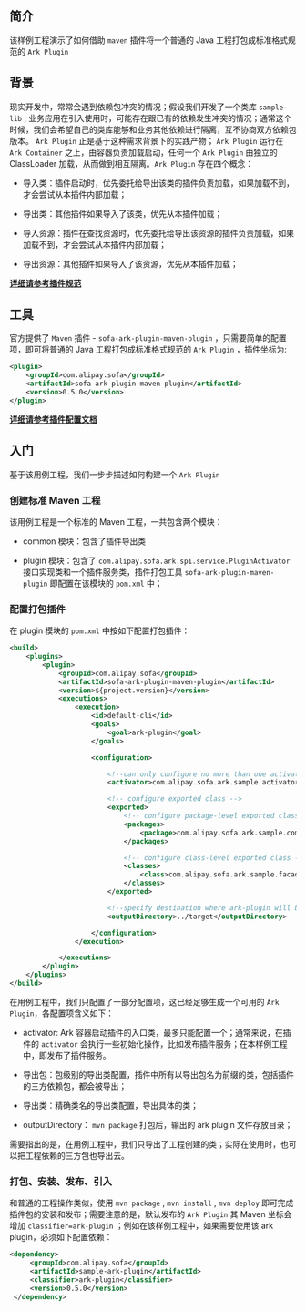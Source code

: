 ## 简介
该样例工程演示了如何借助 `maven` 插件将一个普通的 Java 工程打包成标准格式规范的 `Ark Plugin` 

## 背景
现实开发中，常常会遇到依赖包冲突的情况；假设我们开发了一个类库 `sample-lib` , 业务应用在引入使用时，可能存在跟已有的依赖发生冲突的情况；通常这个时候，我们会希望自己的类库能够和业务其他依赖进行隔离，互不协商双方依赖包版本。 `Ark Plugin` 正是基于这种需求背景下的实践产物； `Ark Plugin` 运行在 `Ark Container` 之上，由容器负责加载启动，任何一个 `Ark Plugin` 由独立的 ClassLoader 加载，从而做到相互隔离。`Ark Plugin` 存在四个概念：
* 导入类：插件启动时，优先委托给导出该类的插件负责加载，如果加载不到，才会尝试从本插件内部加载；

* 导出类：其他插件如果导入了该类，优先从本插件加载；

* 导入资源：插件在查找资源时，优先委托给导出该资源的插件负责加载，如果加载不到，才会尝试从本插件内部加载；

* 导出资源：其他插件如果导入了该资源，优先从本插件加载；


**[详细请参考插件规范](https://alipay.github.io/sofastack.github.io/docs/ark-plugin.html#插件规范)**


## 工具
官方提供了 `Maven` 插件 - `sofa-ark-plugin-maven-plugin` ，只需要简单的配置项，即可将普通的 Java 工程打包成标准格式规范的 `Ark Plugin` ，插件坐标为:

```xml
<plugin>
    <groupId>com.alipay.sofa</groupId>
    <artifactId>sofa-ark-plugin-maven-plugin</artifactId>
    <version>0.5.0</version>
</plugin>
```

**[详细请参考插件配置文档](https://alipay.github.io/sofastack.github.io/docs/ark-plugin.html#完整配置模板)**

## 入门
基于该用例工程，我们一步步描述如何构建一个 `Ark Plugin` 

### 创建标准 Maven 工程
该用例工程是一个标准的 Maven 工程，一共包含两个模块：
* common 模块：包含了插件导出类

* plugin 模块：包含了 `com.alipay.sofa.ark.spi.service.PluginActivator` 接口实现类和一个插件服务类，插件打包工具 `sofa-ark-plugin-maven-plugin` 即配置在该模块的 `pom.xml` 中；

### 配置打包插件
在 plugin 模块的 `pom.xml` 中按如下配置打包插件：

```xml
<build>
    <plugins>
        <plugin>
            <groupId>com.alipay.sofa</groupId>
            <artifactId>sofa-ark-plugin-maven-plugin</artifactId>
            <version>${project.version}</version>
            <executions>
                <execution>
                    <id>default-cli</id>
                    <goals>
                        <goal>ark-plugin</goal>
                    </goals>

                    <configuration>

                        <!--can only configure no more than one activator-->
                        <activator>com.alipay.sofa.ark.sample.activator.SamplePluginActivator</activator>

                        <!-- configure exported class -->
                        <exported>
                            <!-- configure package-level exported class-->
                            <packages>
                                <package>com.alipay.sofa.ark.sample.common</package>
                            </packages>

                            <!-- configure class-level exported class -->
                            <classes>
                                <class>com.alipay.sofa.ark.sample.facade.SamplePluginService</class>
                            </classes>
                        </exported>

                        <!--specify destination where ark-plugin will be saved, default saved to ${project.build.directory}-->
                        <outputDirectory>../target</outputDirectory>

                    </configuration>
                </execution>

            </executions>
        </plugin>
    </plugins>
</build>
```

在用例工程中，我们只配置了一部分配置项，这已经足够生成一个可用的 `Ark Plugin`，各配置项含义如下：
* activator: Ark 容器启动插件的入口类，最多只能配置一个；通常来说，在插件的 `activator` 会执行一些初始化操作，比如发布插件服务；在本样例工程中，即发布了插件服务。

* 导出包：包级别的导出类配置，插件中所有以导出包名为前缀的类，包括插件的三方依赖包，都会被导出；

* 导出类：精确类名的导出类配置，导出具体的类；

* outputDirectory： `mvn package` 打包后，输出的 ark plugin 文件存放目录；

需要指出的是，在用例工程中，我们只导出了工程创建的类；实际在使用时，也可以把工程依赖的三方包也导出去。

### 打包、安装、发布、引入
和普通的工程操作类似，使用 `mvn package` , `mvn install` , `mvn deploy` 即可完成插件包的安装和发布；需要注意的是，默认发布的 `Ark Plugin` 其 Maven 坐标会增加 `classifier=ark-plugin` ；例如在该样例工程中，如果需要使用该 ark plugin，必须如下配置依赖：

```xml
<dependency>
     <groupId>com.alipay.sofa</groupId>
     <artifactId>sample-ark-plugin</artifactId>
     <classifier>ark-plugin</classifier>
     <version>0.5.0</version>
 </dependency>
```


